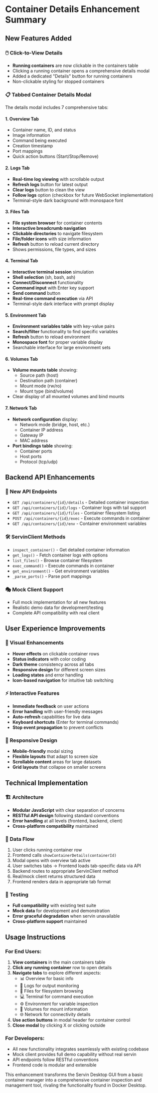# Container Details Enhancement Summary

## New Features Added

### 🖱️ **Click-to-View Details**
- **Running containers** are now clickable in the containers table
- Clicking a running container opens a comprehensive details modal
- Added a dedicated "Details" button for running containers
- Non-clickable styling for stopped containers

### 📋 **Tabbed Container Details Modal**
The details modal includes 7 comprehensive tabs:

#### 1. **Overview Tab**
- Container name, ID, and status
- Image information
- Command being executed
- Creation timestamp
- Port mappings
- Quick action buttons (Start/Stop/Remove)

#### 2. **Logs Tab**
- **Real-time log viewing** with scrollable output
- **Refresh logs** button for latest output
- **Clear logs** button to clean the view
- **Follow logs** option (checkbox for future WebSocket implementation)
- Terminal-style dark background with monospace font

#### 3. **Files Tab**
- **File system browser** for container contents
- **Interactive breadcrumb navigation** 
- **Clickable directories** to navigate filesystem
- **File/folder icons** with size information
- **Refresh** button to reload current directory
- Shows permissions, file types, and sizes

#### 4. **Terminal Tab**
- **Interactive terminal session** simulation
- **Shell selection** (sh, bash, ash)
- **Connect/Disconnect** functionality
- **Command input** with Enter key support
- **Send command** button
- **Real-time command execution** via API
- Terminal-style dark interface with prompt display

#### 5. **Environment Tab**
- **Environment variables table** with key-value pairs
- **Search/filter** functionality to find specific variables
- **Refresh** button to reload environment
- **Monospace font** for proper variable display
- Searchable interface for large environment sets

#### 6. **Volumes Tab**
- **Volume mounts table** showing:
  - Source path (host)
  - Destination path (container)
  - Mount mode (rw/ro)
  - Mount type (bind/volume)
- Clear display of all mounted volumes and bind mounts

#### 7. **Network Tab**
- **Network configuration** display:
  - Network mode (bridge, host, etc.)
  - Container IP address
  - Gateway IP
  - MAC address
- **Port bindings table** showing:
  - Container ports
  - Host ports
  - Protocol (tcp/udp)

## Backend API Enhancements

### 🔌 **New API Endpoints**
- `GET /api/containers/{id}/details` - Detailed container inspection
- `GET /api/containers/{id}/logs` - Container logs with tail support
- `GET /api/containers/{id}/files` - Container filesystem listing
- `POST /api/containers/{id}/exec` - Execute commands in container
- `GET /api/containers/{id}/env` - Container environment variables

### 🛠️ **ServinClient Methods**
- `inspect_container()` - Get detailed container information
- `get_logs()` - Fetch container logs with options
- `list_files()` - Browse container filesystem
- `exec_command()` - Execute commands in container
- `get_environment()` - Get environment variables
- `_parse_ports()` - Parse port mappings

### 🎭 **Mock Client Support**
- Full mock implementation for all new features
- Realistic demo data for development/testing
- Complete API compatibility with real client

## User Experience Improvements

### 🎨 **Visual Enhancements**
- **Hover effects** on clickable container rows
- **Status indicators** with color coding
- **Dark theme** consistency across all tabs
- **Responsive design** for different screen sizes
- **Loading states** and error handling
- **Icon-based navigation** for intuitive tab switching

### ⚡ **Interactive Features**
- **Immediate feedback** on user actions
- **Error handling** with user-friendly messages
- **Auto-refresh** capabilities for live data
- **Keyboard shortcuts** (Enter for terminal commands)
- **Stop event propagation** to prevent conflicts

### 📱 **Responsive Design**
- **Mobile-friendly** modal sizing
- **Flexible layouts** that adapt to screen size
- **Scrollable content** areas for large datasets
- **Grid layouts** that collapse on smaller screens

## Technical Implementation

### 🏗️ **Architecture**
- **Modular JavaScript** with clear separation of concerns
- **RESTful API design** following standard conventions
- **Error handling** at all levels (frontend, backend, client)
- **Cross-platform compatibility** maintained

### 🔄 **Data Flow**
1. User clicks running container row
2. Frontend calls `showContainerDetails(containerId)`
3. Modal opens with overview tab active
4. User switches tabs → Frontend loads tab-specific data via API
5. Backend routes to appropriate ServinClient method
6. Real/mock client returns structured data
7. Frontend renders data in appropriate tab format

### 🧪 **Testing**
- **Full compatibility** with existing test suite
- **Mock data** for development and demonstration
- **Error graceful degradation** when servin unavailable
- **Cross-platform support** maintained

## Usage Instructions

### For End Users:
1. **View containers** in the main containers table
2. **Click any running container** row to open details
3. **Navigate tabs** to explore different aspects:
   - 📊 Overview for basic info
   - 📜 Logs for output monitoring  
   - 📁 Files for filesystem browsing
   - 💻 Terminal for command execution
   - ⚙️ Environment for variable inspection
   - 💾 Volumes for mount information
   - 🌐 Network for connectivity details
4. **Use action buttons** in modal header for container control
5. **Close modal** by clicking X or clicking outside

### For Developers:
- All new functionality integrates seamlessly with existing codebase
- Mock client provides full demo capability without real servin
- API endpoints follow RESTful conventions
- Frontend code is modular and extensible

This enhancement transforms the Servin Desktop GUI from a basic container manager into a comprehensive container inspection and management tool, rivaling the functionality found in Docker Desktop.
